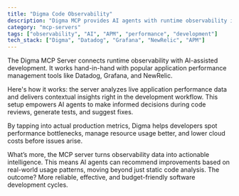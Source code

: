 ```yaml
---
title: "Digma Code Observability"
description: "Digma MCP provides AI agents with runtime observability insights for code reviews, test generation, and performance optimization."
category: "mcp-servers"
tags: ["observability", "AI", "APM", "performance", "development"]
tech_stack: ["Digma", "Datadog", "Grafana", "NewRelic", "APM"]
---
```


The Digma MCP Server connects runtime observability with AI-assisted development. It works hand-in-hand with popular application performance management tools like Datadog, Grafana, and NewRelic.

Here's how it works: the server analyzes live application performance data and delivers contextual insights right in the development workflow. This setup empowers AI agents to make informed decisions during code reviews, generate tests, and suggest fixes.

By tapping into actual production metrics, Digma helps developers spot performance bottlenecks, manage resource usage better, and lower cloud costs before issues arise.

What’s more, the MCP server turns observability data into actionable intelligence. This means AI agents can recommend improvements based on real-world usage patterns, moving beyond just static code analysis. The outcome? More reliable, effective, and budget-friendly software development cycles.